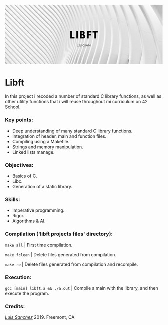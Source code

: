 ![](resources/images/libft_banner.png)

# Libft

In this project i recoded a number of standard C library functions, as well as other utility functions that i will reuse throughout mi curriculum on 42 School.

### Key points:

* Deep understanding of many standard C library functions.
* Integration of header, main and function files.
* Compiling using a Makefile.
* Strings and memory manipulation.
* Linked lists manage.

### Objectives:

* Basics of C.
* Libc.
* Generation of a static library.

### Skills:

* Imperative programming.
* Rigor.
* Algorithms & AI.

### Compilation ('libft projects files' directory):

`make all` | First time compilation.

`make fclean` | Delete files generated from compilation.

`make re` | Delete files generated from compilation and recompile.

### Execution:

`gcc [main] libft.a && ./a.out` | Compile a main with the library, and then execute the program.

### Credits:

[*Luis Sanchez*](https://www.linkedin.com/in/luis-sanchez-13bb3b189/)
2019. Freemont, CA
